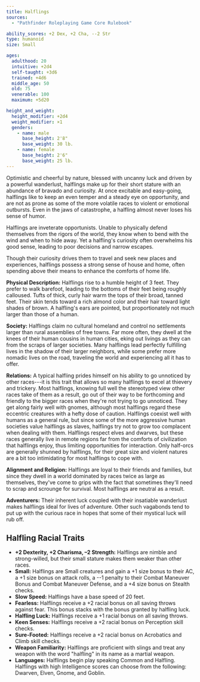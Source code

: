 ```yaml
---
title: Halflings
sources:
  - "Pathfinder Roleplaying Game Core Rulebook"

ability_scores: +2 Dex, +2 Cha, --2 Str
type: humanoid
size: Small

ages:
  adulthood: 20
  intuitive: +2d4
  self-taught: +3d6
  trained: +4d6
  middle_age: 50
  old: 75
  venerable: 100
  maximum: +5d20

height_and_weight:
  height_modifier: +2d4
  weight_modifier: ×1
  genders:
    - name: male
      base_height: 2'8"
      base_weight: 30 lb.
    - name: female
      base_height: 2'6"
      base_weight: 25 lb.
---
```


Optimistic and cheerful by nature, blessed with uncanny luck and driven by a powerful wanderlust, halflings make up for their short stature with an abundance of bravado and curiosity. At once excitable and easy-going, halflings like to keep an even temper and a steady eye on opportunity, and are not as prone as some of the more volatile races to violent or emotional outbursts. Even in the jaws of catastrophe, a halfling almost never loses his sense of humor.

Halflings are inveterate opportunists. Unable to physically defend themselves from the rigors of the world, they know when to bend with the wind and when to hide away. Yet a halfling's curiosity often overwhelms his good sense, leading to poor decisions and narrow escapes.

Though their curiosity drives them to travel and seek new places and experiences, halflings possess a strong sense of house and home, often spending above their means to enhance the comforts of home life.

**Physical Description:** Halflings rise to a humble height of 3 feet. They prefer to walk barefoot, leading to the bottoms of their feet being roughly calloused. Tufts of thick, curly hair warm the tops of their broad, tanned feet. Their skin tends toward a rich almond color and their hair toward light shades of brown. A halfling's ears are pointed, but proportionately not much larger than those of a human.

**Society:** Halflings claim no cultural homeland and control no settlements larger than rural assemblies of free towns. Far more often, they dwell at the knees of their human cousins in human cities, eking out livings as they can from the scraps of larger societies. Many halflings lead perfectly fulfilling lives in the shadow of their larger neighbors, while some prefer more nomadic lives on the road, traveling the world and experiencing all it has to offer.

**Relations:** A typical halfling prides himself on his ability to go unnoticed by other races---it is this trait that allows so many halflings to excel at thievery and trickery. Most halflings, knowing full well the stereotyped view other races take of them as a result, go out of their way to be forthcoming and friendly to the bigger races when they're not trying to go unnoticed. They get along fairly well with gnomes, although most halflings regard these eccentric creatures with a hefty dose of caution. Halflings coexist well with humans as a general rule, but since some of the more aggressive human societies value halflings as slaves, halflings try not to grow too complacent when dealing with them. Halflings respect elves and dwarves, but these races generally live in remote regions far from the comforts of civilization that halflings enjoy, thus limiting opportunities for interaction. Only half-orcs are generally shunned by halflings, for their great size and violent natures are a bit too intimidating for most halflings to cope with.

**Alignment and Religion:** Halflings are loyal to their friends and families, but since they dwell in a world dominated by races twice as large as themselves, they've come to grips with the fact that sometimes they'll need to scrap and scrounge for survival. Most halflings are neutral as a result.

**Adventurers:** Their inherent luck coupled with their insatiable wanderlust makes halflings ideal for lives of adventure. Other such vagabonds tend to put up with the curious race in hopes that some of their mystical luck will rub off.

## Halfling Racial Traits

- **+2 Dexterity, +2 Charisma, –2 Strength:** Halflings are nimble and strong-willed, but their small stature makes them weaker than other races.
- **Small:** Halflings are Small creatures and gain a +1 size bonus to their AC, a +1 size bonus on attack rolls, a --1 penalty to their Combat Maneuver Bonus and Combat Maneuver Defense, and a +4 size bonus on Stealth checks.
- **Slow Speed:** Halflings have a base speed of 20 feet.
- **Fearless:** Halflings receive a +2 racial bonus on all saving throws against fear. This bonus stacks with the bonus granted by halfling luck.
- **Halfling Luck:** Halflings receive a +1 racial bonus on all saving throws.
- **Keen Senses:** Halflings receive a +2 racial bonus on Perception skill checks.
- **Sure-Footed:** Halflings receive a +2 racial bonus on Acrobatics and Climb skill checks.
- **Weapon Familiarity:** Halflings are proficient with slings and treat any weapon with the word "halfling" in its name as a martial weapon.
- **Languages:** Halflings begin play speaking Common and Halfling. Halflings with high Intelligence scores can choose from the following: Dwarven, Elven, Gnome, and Goblin.
